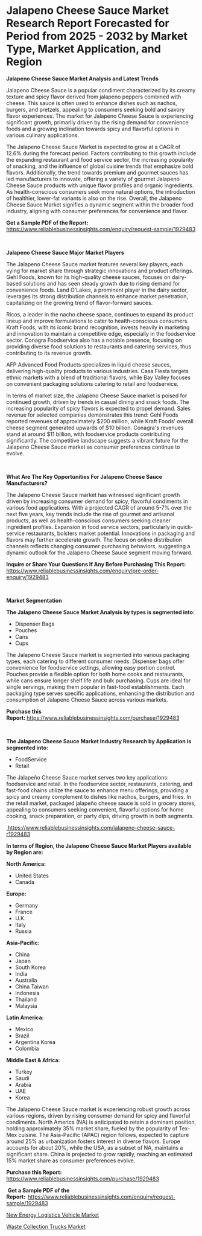 <p><h1>Jalapeno Cheese Sauce Market Research Report Forecasted for Period from 2025 -  2032 by Market Type, Market Application, and Region</h1></p><p><strong>Jalapeno Cheese Sauce Market Analysis and Latest Trends</strong></p>
<p><p>Jalapeno Cheese Sauce is a popular condiment characterized by its creamy texture and spicy flavor derived from jalapeno peppers combined with cheese. This sauce is often used to enhance dishes such as nachos, burgers, and pretzels, appealing to consumers seeking bold and savory flavor experiences. The market for Jalapeno Cheese Sauce is experiencing significant growth, primarily driven by the rising demand for convenience foods and a growing inclination towards spicy and flavorful options in various culinary applications.</p><p>The Jalapeno Cheese Sauce Market is expected to grow at a CAGR of 12.6% during the forecast period. Factors contributing to this growth include the expanding restaurant and food service sector, the increasing popularity of snacking, and the influence of global cuisine trends that emphasize bold flavors. Additionally, the trend towards premium and gourmet sauces has led manufacturers to innovate, offering a variety of gourmet Jalapeno Cheese Sauce products with unique flavor profiles and organic ingredients. As health-conscious consumers seek more natural options, the introduction of healthier, lower-fat variants is also on the rise. Overall, the Jalapeno Cheese Sauce Market signifies a dynamic segment within the broader food industry, aligning with consumer preferences for convenience and flavor.</p></p>
<p><strong>Get a Sample PDF of the Report:&nbsp;</strong> <a href="https://www.reliablebusinessinsights.com/enquiry/request-sample/1929483?utm_campaign=57&utm_medium=2&utm_source=Github&utm_content=ia&utm_term=16012025&utm_id=jalapeno-cheese-sauce">https://www.reliablebusinessinsights.com/enquiry/request-sample/1929483</a></p>
<p>&nbsp;</p>
<p><strong>Jalapeno Cheese Sauce Major Market Players</strong></p>
<p><p>The Jalapeno Cheese Sauce market features several key players, each vying for market share through strategic innovations and product offerings. Gehl Foods, known for its high-quality cheese sauces, focuses on dairy-based solutions and has seen steady growth due to rising demand for convenience foods. Land O'Lakes, a prominent player in the dairy sector, leverages its strong distribution channels to enhance market penetration, capitalizing on the growing trend of flavor-forward sauces.</p><p>Ricos, a leader in the nacho cheese space, continues to expand its product lineup and improve formulations to cater to health-conscious consumers. Kraft Foods, with its iconic brand recognition, invests heavily in marketing and innovation to maintain a competitive edge, especially in the foodservice sector. Conagra Foodservice also has a notable presence, focusing on providing diverse food solutions to restaurants and catering services, thus contributing to its revenue growth.</p><p>AFP Advanced Food Products specializes in liquid cheese sauces, delivering high-quality products to various industries. Casa Fiesta targets ethnic markets with a blend of traditional flavors, while Bay Valley focuses on convenient packaging solutions catering to retail and foodservice.</p><p>In terms of market size, the Jalapeno Cheese Sauce market is poised for continued growth, driven by trends in casual dining and snack foods. The increasing popularity of spicy flavors is expected to propel demand. Sales revenue for selected companies demonstrates this trend: Gehl Foods reported revenues of approximately $200 million, while Kraft Foods' overall cheese segment generated upwards of $10 billion. Conagra's revenues stand at around $11 billion, with foodservice products contributing significantly. The competitive landscape suggests a vibrant future for the Jalapeno Cheese Sauce market as consumer preferences continue to evolve.</p></p>
<p>&nbsp;</p>
<p><strong>What Are The Key Opportunities For Jalapeno Cheese Sauce Manufacturers?</strong></p>
<p><p>The Jalapeno Cheese Sauce market has witnessed significant growth driven by increasing consumer demand for spicy, flavorful condiments in various food applications. With a projected CAGR of around 5-7% over the next five years, key trends include the rise of gourmet and artisanal products, as well as health-conscious consumers seeking cleaner ingredient profiles. Expansion in food service sectors, particularly in quick-service restaurants, bolsters market potential. Innovations in packaging and flavors may further accelerate growth. The focus on online distribution channels reflects changing consumer purchasing behaviors, suggesting a dynamic outlook for the Jalapeno Cheese Sauce segment moving forward.</p></p>
<p><strong>Inquire or Share Your Questions If Any Before Purchasing This Report:</strong> <a href="https://www.reliablebusinessinsights.com/enquiry/pre-order-enquiry/1929483?utm_campaign=57&utm_medium=2&utm_source=Github&utm_content=ia&utm_term=16012025&utm_id=jalapeno-cheese-sauce">https://www.reliablebusinessinsights.com/enquiry/pre-order-enquiry/1929483</a></p>
<p>&nbsp;</p>
<p><strong>Market Segmentation</strong></p>
<p><strong>The Jalapeno Cheese Sauce Market Analysis by types is segmented into:</strong></p>
<p><ul><li>Dispenser Bags</li><li>Pouches</li><li>Cans</li><li>Cups</li></ul></p>
<p><p>The Jalapeno Cheese Sauce market is segmented into various packaging types, each catering to different consumer needs. Dispenser bags offer convenience for foodservice settings, allowing easy portion control. Pouches provide a flexible option for both home cooks and restaurants, while cans ensure longer shelf life and bulk purchasing. Cups are ideal for single servings, making them popular in fast-food establishments. Each packaging type serves specific applications, enhancing the distribution and consumption of Jalapeno Cheese Sauce across various markets.</p></p>
<p><strong>Purchase this Report:&nbsp;</strong><a href="https://www.reliablebusinessinsights.com/purchase/1929483?utm_campaign=57&utm_medium=2&utm_source=Github&utm_content=ia&utm_term=16012025&utm_id=jalapeno-cheese-sauce">https://www.reliablebusinessinsights.com/purchase/1929483</a></p>
<p>&nbsp;</p>
<p><strong>The Jalapeno Cheese Sauce Market Industry Research by Application is segmented into:</strong></p>
<p><ul><li>FoodService</li><li>Retail</li></ul></p>
<p><p>The Jalapeño Cheese Sauce market serves two key applications: foodservice and retail. In the foodservice sector, restaurants, catering, and fast-food chains utilize the sauce to enhance menu offerings, providing a spicy and creamy complement to dishes like nachos, burgers, and fries. In the retail market, packaged jalapeño cheese sauce is sold in grocery stores, appealing to consumers seeking convenient, flavorful options for home cooking, snack preparation, or party dips, driving growth in both segments.</p></p>
<p><a href="https://www.reliablebusinessinsights.com/jalapeno-cheese-sauce-r1929483?utm_campaign=57&utm_medium=2&utm_source=Github&utm_content=ia&utm_term=16012025&utm_id=jalapeno-cheese-sauce">&nbsp;https://www.reliablebusinessinsights.com/jalapeno-cheese-sauce-r1929483</a></p>
<p><strong>In terms of Region, the Jalapeno Cheese Sauce Market Players available by Region are:</strong></p>
<p>
    <p> <strong> North America: </strong>
        <ul>
            <li>United States</li>
            <li>Canada</li>
        </ul>
        </p> 
    <p> <strong> Europe: </strong>
        <ul>
            <li>Germany</li>
            <li>France</li>
            <li>U.K.</li>
            <li>Italy</li>
            <li>Russia</li>
        </ul>
        </p> 
    <p> <strong> Asia-Pacific: </strong>
        <ul>
            <li>China</li>
            <li>Japan</li>
            <li>South Korea</li>
            <li>India</li>
            <li>Australia</li>
            <li>China Taiwan</li>
            <li>Indonesia</li>
            <li>Thailand</li>
            <li>Malaysia</li>
        </ul>
        </p> 
    <p> <strong> Latin America: </strong>
        <ul>
            <li>Mexico</li>
            <li>Brazil</li>
            <li>Argentina Korea</li>
            <li>Colombia</li>
        </ul>
        </p> 
    <p> <strong> Middle East & Africa: </strong>
        <ul>
            <li>Turkey</li>
            <li>Saudi</li>
            <li>Arabia</li>
            <li>UAE</li>
            <li>Korea</li>
        </ul>
    </p>
    </p>
<p><p>The Jalapeno Cheese Sauce market is experiencing robust growth across various regions, driven by rising consumer demand for spicy and flavorful condiments. North America (NA) is anticipated to retain a dominant position, holding approximately 35% market share, fueled by the popularity of Tex-Mex cuisine. The Asia-Pacific (APAC) region follows, expected to capture around 25% as urbanization fosters interest in diverse flavors. Europe accounts for about 20%, while the USA, as a subset of NA, maintains a significant share. China is projected to grow rapidly, reaching an estimated 15% market share as consumer preferences evolve.</p></p>
<p><strong>Purchase this Report: </strong><a href="https://www.reliablebusinessinsights.com/purchase/1929483?utm_campaign=57&utm_medium=2&utm_source=Github&utm_content=ia&utm_term=16012025&utm_id=jalapeno-cheese-sauce">https://www.reliablebusinessinsights.com/purchase/1929483</a></p>
<p>&nbsp;<strong>Get a Sample PDF of the Report:&nbsp;&nbsp;</strong><a href="https://www.reliablebusinessinsights.com/enquiry/request-sample/1929483?utm_campaign=57&utm_medium=2&utm_source=Github&utm_content=ia&utm_term=16012025&utm_id=jalapeno-cheese-sauce">https://www.reliablebusinessinsights.com/enquiry/request-sample/1929483</a></p>
<p><strong></strong></p>
<p><p><a href="https://github.com/bolalfredia7777/Market-Research-Report-List-1/blob/main/new-energy-logistics-vehicle-market.md?utm_campaign=57&utm_medium=2&utm_source=Github&utm_content=ia&utm_term=16012025&utm_id=jalapeno-cheese-sauce">New Energy Logistics Vehicle Market</a></p><p><a href="https://github.com/ccreola81/Market-Research-Report-List-1/blob/main/waste-collection-trucks-market.md?utm_campaign=57&utm_medium=2&utm_source=Github&utm_content=ia&utm_term=16012025&utm_id=jalapeno-cheese-sauce">Waste Collection Trucks Market</a></p></p>